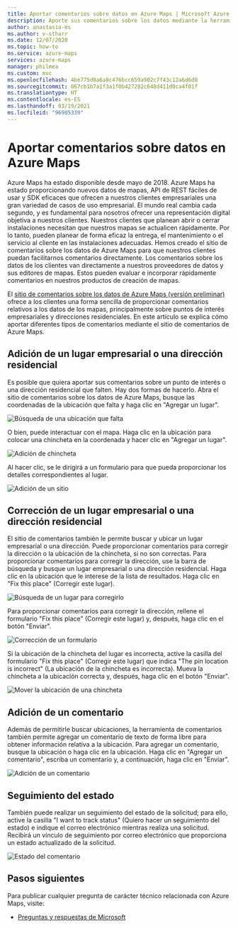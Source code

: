 ```yaml
---
title: Aportar comentarios sobre datos en Azure Maps | Microsoft Azure Maps
description: Aporte sus comentarios sobre los datos mediante la herramienta de comentarios de Microsoft Azure Maps.
author: anastasia-ms
ms.author: v-stharr
ms.date: 12/07/2020
ms.topic: how-to
ms.service: azure-maps
services: azure-maps
manager: philmea
ms.custom: mvc
ms.openlocfilehash: 4be775d8a6a8c476bcc659a902c7f43c12a6d6d0
ms.sourcegitcommit: 867cb1b7a1f3a1f0b427282c648d411d0ca4f81f
ms.translationtype: HT
ms.contentlocale: es-ES
ms.lasthandoff: 03/19/2021
ms.locfileid: "96905339"
---
```

# <a name="provide-data-feedback-to-azure-maps"></a>Aportar comentarios sobre datos en Azure Maps

Azure Maps ha estado disponible desde mayo de 2018. Azure Maps ha estado proporcionando nuevos datos de mapas, API de REST fáciles de usar y SDK eficaces que ofrecen a nuestros clientes empresariales una gran variedad de casos de uso empresarial. El mundo real cambia cada segundo, y es fundamental para nosotros ofrecer una representación digital objetiva a nuestros clientes. Nuestros clientes que planean abrir o cerrar instalaciones necesitan que nuestros mapas se actualicen rápidamente. Por lo tanto, pueden planear de forma eficaz la entrega, el mantenimiento o el servicio al cliente en las instalaciones adecuadas. Hemos creado el sitio de comentarios sobre los datos de Azure Maps para que nuestros clientes puedan facilitarnos comentarios directamente. Los comentarios sobre los datos de los clientes van directamente a nuestros proveedores de datos y sus editores de mapas. Estos pueden evaluar e incorporar rápidamente comentarios en nuestros productos de creación de mapas.  

El [sitio de comentarios sobre los datos de Azure Maps (versión preliminar)](https://feedback.azuremaps.com) ofrece a los clientes una forma sencilla de proporcionar comentarios relativos a los datos de los mapas, principalmente sobre puntos de interés empresariales y direcciones residenciales. En este artículo se explica cómo aportar diferentes tipos de comentarios mediante el sitio de comentarios de Azure Maps.

## <a name="add-a-business-place-or-a-residential-address"></a>Adición de un lugar empresarial o una dirección residencial 

Es posible que quiera aportar sus comentarios sobre un punto de interés o una dirección residencial que falten. Hay dos formas de hacerlo. Abra el sitio de comentarios sobre los datos de Azure Maps, busque las coordenadas de la ubicación que falta y haga clic en "Agregar un lugar".

  ![Búsqueda de una ubicación que falta](./media/how-to-use-feedback-tool/search-poi.png)

O bien, puede interactuar con el mapa. Haga clic en la ubicación para colocar una chincheta en la coordenada y hacer clic en "Agregar un lugar".

  ![Adición de chincheta](./media/how-to-use-feedback-tool/add-poi.png)

Al hacer clic, se le dirigirá a un formulario para que pueda proporcionar los detalles correspondientes al lugar.

  ![Adición de un sitio](./media/how-to-use-feedback-tool/add-a-place.png)

## <a name="fix-a-business-place-or-a-residential-address"></a>Corrección de un lugar empresarial o una dirección residencial 

El sitio de comentarios también le permite buscar y ubicar un lugar empresarial o una dirección. Puede proporcionar comentarios para corregir la dirección o la ubicación de la chincheta, si no son correctas. Para proporcionar comentarios para corregir la dirección, use la barra de búsqueda y busque un lugar empresarial o una dirección residencial. Haga clic en la ubicación que le interese de la lista de resultados. Haga clic en "Fix this place" (Corregir este lugar).

  ![Búsqueda de un lugar para corregirlo](./media/how-to-use-feedback-tool/fix-place.png)

Para proporcionar comentarios para corregir la dirección, rellene el formulario "Fix this place" (Corregir este lugar) y, después, haga clic en el botón "Enviar".

  ![Corrección de un formulario](./media/how-to-use-feedback-tool/fix-form.png)

Si la ubicación de la chincheta del lugar es incorrecta, active la casilla del formulario "Fix this place" (Corregir este lugar) que indica "The pin location is incorrect" (La ubicación de la chincheta es incorrecta). Mueva la chincheta a la ubicación correcta y, después, haga clic en el botón "Enviar".

  ![Mover la ubicación de una chincheta](./media/how-to-use-feedback-tool/move-pin.png)

## <a name="add-a-comment"></a>Adición de un comentario 

Además de permitirle buscar ubicaciones, la herramienta de comentarios también permite agregar un comentario de texto de forma libre para obtener información relativa a la ubicación. Para agregar un comentario, busque la ubicación o haga clic en la ubicación. Haga clic en "Agregar un comentario", escriba un comentario y, a continuación, haga clic en "Enviar".

  ![Adición de un comentario](./media/how-to-use-feedback-tool/add-comment.png)

## <a name="track-status"></a>Seguimiento del estado 

También puede realizar un seguimiento del estado de la solicitud; para ello, active la casilla "I want to track status" (Quiero hacer un seguimiento del estado) e indique el correo electrónico mientras realiza una solicitud. Recibirá un vínculo de seguimiento por correo electrónico que proporciona un estado actualizado de la solicitud. 

  ![Estado del comentario](./media/how-to-use-feedback-tool/feedback-status.png)


## <a name="next-steps"></a>Pasos siguientes

Para publicar cualquier pregunta de carácter técnico relacionada con Azure Maps, visite:

* [Preguntas y respuestas de Microsoft](/answers/topics/azure-maps.html)